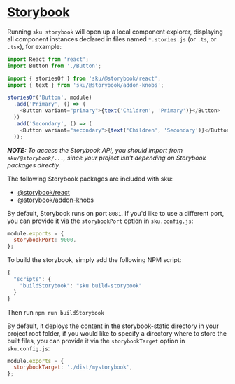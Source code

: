 # [Storybook](https://storybook.js.org/)

Running `sku storybook` will open up a local component explorer, displaying all component instances declared in files named `*.stories.js` (or `.ts`, or `.tsx`), for example:

```js
import React from 'react';
import Button from './Button';

import { storiesOf } from 'sku/@storybook/react';
import { text } from 'sku/@storybook/addon-knobs';

storiesOf('Button', module)
  .add('Primary', () => (
    <Button variant="primary">{text('Children', 'Primary')}</Button>
  ))
  .add('Secondary', () => (
    <Button variant="secondary">{text('Children', 'Secondary')}</Button>
  ));
```

_**NOTE:** To access the Storybook API, you should import from `sku/@storybook/...`, since your project isn't depending on Storybook packages directly._

The following Storybook packages are included with sku:

- [@storybook/react](https://www.npmjs.com/package/@storybook/react)
- [@storybook/addon-knobs](https://www.npmjs.com/package/@storybook/addon-knobs)

By default, Storybook runs on port `8081`. If you'd like to use a different port, you can provide it via the `storybookPort` option in `sku.config.js`:

```js
module.exports = {
  storybookPort: 9000,
};
```

To build the storybook, simply add the following NPM script:

```js
{
  "scripts": {
    "buildStorybook": "sku build-storybook"
  }
}
```

Then run `npm run buildStorybook`

By default, it deploys the content in the storybook-static directory in your project root folder, if you would like to specify a directory where to store the built files, you can provide it via the `storybookTarget` option in `sku.config.js`:

```js
module.exports = {
  storybookTarget: './dist/mystorybook',
};
```

